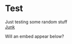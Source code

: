 # Test

Just testing some random stuff  
[Junk](/Junk.md)

Will an embed appear below?

<!-- MARKDOWN-AUTO-DOCS:START (CODE:src=./blogpost.py) -->
<!-- MARKDOWN-AUTO-DOCS:END -->
